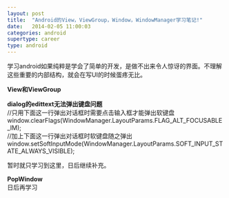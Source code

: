 ```yaml
---
layout: post
title:  "Android的View，ViewGroup，Window，WindowManager学习笔记!"
date:   2014-02-05 11:00:03
categories: android
supertype: career
type: android
---
```


学习android如果纯粹是学会了简单的开发，是做不出来令人惊讶的界面。不理解这些重要的内部结构，就会在写UI的时候蛋疼无比。



**View和ViewGroup**  



**dialog的edittext无法弹出键盘问题**  
//只用下面这一行弹出对话框时需要点击输入框才能弹出软键盘  
window.clearFlags(WindowManager.LayoutParams.FLAG_ALT_FOCUSABLE_IM);  
//加上下面这一行弹出对话框时软键盘随之弹出  
window.setSoftInputMode(WindowManager.LayoutParams.SOFT_INPUT_STATE_ALWAYS_VISIBLE);  

暂时就只学习到这里，日后继续补充。

**PopWindow**  
日后再学习